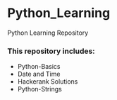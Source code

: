 # Python_Learning
Python Learning Repository
<h3>This repository includes:</h3>
<ul>
<li>Python-Basics</li>
<li>Date and Time</li>
<li>Hackerank Solutions</li>
<li>Python-Strings</li>
</ul>
